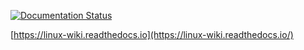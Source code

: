 [![Documentation Status](https://readthedocs.org/projects/linux-wiki/badge/?version=latest)](https://linux-wiki.readthedocs.io/?badge=latest)

[https://linux-wiki.readthedocs.io](https://linux-wiki.readthedocs.io/)
